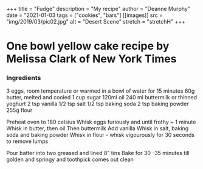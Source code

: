 +++
title = "Fudge"
description = "My recipe"
author = "Deanne Murphy"
date = "2021-01-03
tags = ["cookies", "bars"]
[[images]]
  src = "img/2019/03/pic02.jpg"
  alt = "Desert Scene"
  stretch = "stretchH"
+++

# One bowl yellow cake recipe by Melissa Clark of New York Times

### Ingredients

3 eggs, room temperature or warmed in a bowl of water for 15 minutes
60g butter, melted and cooled
1 cup sugar
120ml oil
240 ml buttermilk or thinned yoghurt
2 tsp vanilla
1/2 tsp salt 
1/2 tsp baking soda
2 tsp baking powder
255g flour

Preheat oven to 180 celsius
Whisk eggs furiously and until frothy ~ 1 minute
Whisk in butter, then oil
Then buttermilk
Add vanilla
Whisk in salt, baking soda and baking powder
Whisk in flour - whisk vigourously for 30 seconds to remove lumps

Pour batter into two greased and lined 8" tins
Bake for 30 -35 minutes till golden and springy and toothpick comes out clean